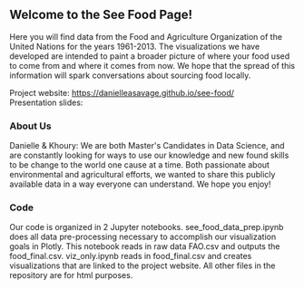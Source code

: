 ## Welcome to the See Food Page!

Here you will find data from the Food and Agriculture Organization of the United Nations for the years 1961-2013. The visualizations we have developed are intended to paint a broader picture of where your food used to come from and where it comes from now. We hope that the spread of this information will spark conversations about sourcing food locally.

Project website: https://danielleasavage.github.io/see-food/   
Presentation slides: 

### About Us

Danielle & Khoury: We are both Master's Candidates in Data Science, and are constantly looking for ways to use our knowledge and new found skills to be change to the world one cause at a time. Both passionate about environmental and agricultural efforts, we wanted to share this publicly available data in a way everyone can understand. We hope you enjoy!

### Code

Our code is organized in 2 Jupyter notebooks. see_food_data_prep.ipynb does all data pre-processing necessary to accomplish our visualization goals in Plotly. This notebook reads in raw data FAO.csv and outputs the food_final.csv. viz_only.ipynb reads in food_final.csv and creates visualizations that are linked to the project website. All other files in the repository are for html purposes.